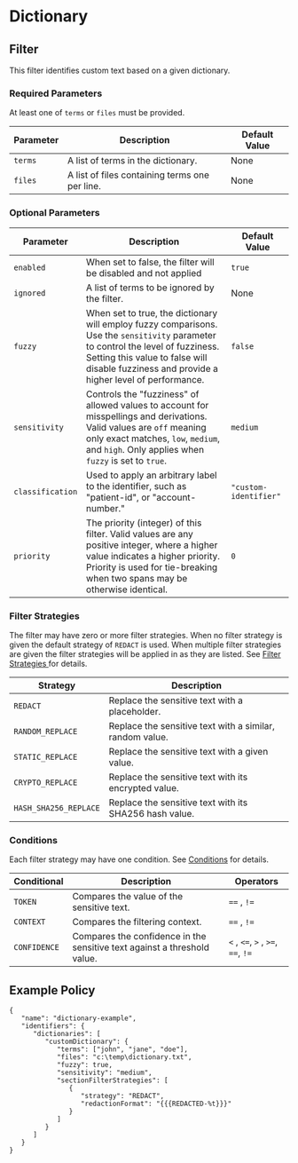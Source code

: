 # Dictionary

## Filter

This filter identifies custom text based on a given dictionary.

### Required Parameters

At least one of `terms` or `files` must be provided.

| Parameter | Description                                    | Default Value |
|-----------|------------------------------------------------|---------------|
| `terms`   | A list of terms in the dictionary.             | None          |
| `files`   | A list of files containing terms one per line. | None          |

### Optional Parameters

| Parameter        | Description                                                                                                                                                                                                                      | Default Value         |
|------------------|----------------------------------------------------------------------------------------------------------------------------------------------------------------------------------------------------------------------------------|-----------------------|
| `enabled`        | When set to false, the filter will be disabled and not applied                                                                                                                                                                   | `true`                |
| `ignored`        | A list of terms to be ignored by the filter.                                                                                                                                                                                     | None                  |
| `fuzzy`          | When set to true, the dictionary will employ fuzzy comparisons. Use the `sensitivity` parameter to control the level of fuzziness. Setting this value to false will disable fuzziness and provide a higher level of performance. | `false`               |
| `sensitivity`    | Controls the "fuzziness" of allowed values to account for misspellings and derivations. Valid values are `off` meaning only exact matches, `low`, `medium`, and `high`. Only applies when `fuzzy` is set to `true`.              | `medium`              |
| `classification` | Used to apply an arbitrary label to the identifier, such as "patient-id", or "account-number."                                                                                                                                   | `"custom-identifier"` |
| `priority`       | The priority (integer) of this filter. Valid values are any positive integer, where a higher value indicates a higher priority. Priority is used for tie-breaking when two spans may be otherwise identical.                     | `0`                   |

### Filter Strategies

The filter may have zero or more filter strategies. When no filter strategy is given the default strategy of `REDACT` is
used. When multiple filter strategies are given the filter strategies will be applied in as they are listed.
See [Filter Strategies ](filter-strategies.md)for details.

| Strategy              | Description                                              |
|-----------------------|----------------------------------------------------------|
| `REDACT`              | Replace the sensitive text with a placeholder.           |
| `RANDOM_REPLACE`      | Replace the sensitive text with a similar, random value. |
| `STATIC_REPLACE`      | Replace the sensitive text with a given value.           |
| `CRYPTO_REPLACE`      | Replace the sensitive text with its encrypted value.     |
| `HASH_SHA256_REPLACE` | Replace the sensitive text with its SHA256 hash value.   |

### Conditions

Each filter strategy may have one condition. See [Conditions](#conditions) for details.

| Conditional  | Description                                                              | Operators                          |
|--------------|--------------------------------------------------------------------------|------------------------------------|
| `TOKEN`      | Compares the value of the sensitive text.                                | `==` , `!=`                        |
| `CONTEXT`    | Compares the filtering context.                                          | `==` , `!=`                        |
| `CONFIDENCE` | Compares the confidence in the sensitive text against a threshold value. | `<` , `<=`, `>` , `>=`, `==`, `!=` |

## Example Policy

```
{
   "name": "dictionary-example",
   "identifiers": {
      "dictionaries": [
         "customDictionary": {
            "terms": ["john", "jane", "doe"],
            "files": "c:\temp\dictionary.txt",
            "fuzzy": true,
            "sensitivity": "medium",
            "sectionFilterStrategies": [
               {
                  "strategy": "REDACT",
                  "redactionFormat": "{{{REDACTED-%t}}}"
               }
            ]
         }
      ]
   }   
}
```
